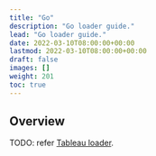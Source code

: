 ```yaml
---
title: "Go"
description: "Go loader guide."
lead: "Go loader guide."
date: 2022-03-10T08:00:00+00:00
lastmod: 2022-03-10T08:00:00+00:00
draft: false
images: []
weight: 201
toc: true
---
```


## Overview

TODO: refer [Tableau loader](https://github.com/tableauio/loader).
